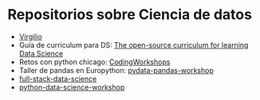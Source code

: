# Repositorios sobre Ciencia de datos

- [Virgilio](https://github.com/clone95/Virgilio)
- Guía de curriculum para DS: [The open-source curriculum for learning Data Science](https://github.com/datasciencemasters/go)
- Retos con python chicago: [CodingWorkshops](https://github.com/chicagopython/CodingWorkshops)
- Taller de pandas en Europython: [pydata-pandas-workshop](https://github.com/alanderex/pydata-pandas-workshop)
- [full-stack-data-science](https://github.com/amitkaps/full-stack-data-science)
- [python-data-science-workshop](https://github.com/justmarkham/python-data-science-workshop)
